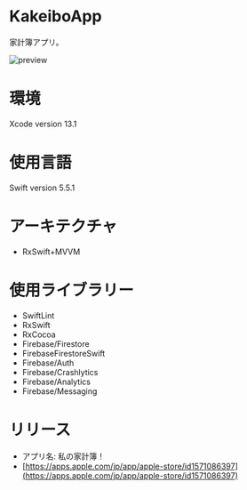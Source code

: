 # KakeiboApp
家計簿アプリ。　　

![preview](https://user-images.githubusercontent.com/82946608/141708670-5c5ec81f-c967-4106-ac00-200b330cde7f.gif)

# 環境
Xcode version 13.1 

# 使用言語
Swift version 5.5.1

# アーキテクチャ
- RxSwift+MVVM

# 使用ライブラリー
- SwiftLint
- RxSwift
- RxCocoa
- Firebase/Firestore
- FirebaseFirestoreSwift
- Firebase/Auth
- Firebase/Crashlytics
- Firebase/Analytics
- Firebase/Messaging

# リリース
- アプリ名: 私の家計簿！
- [https://apps.apple.com/jp/app/apple-store/id1571086397](https://apps.apple.com/jp/app/apple-store/id1571086397)
